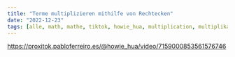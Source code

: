 ```yaml
---
title: "Terme multiplizieren mithilfe von Rechtecken"
date: "2022-12-23"
tags: [alle, math, mathe, tiktok, howie_hua, multiplication, multiplikation, term, ausmultiplizieren, binomische_formeln]
---
```


https://proxitok.pabloferreiro.es/@howie_hua/video/7159000853561576746
